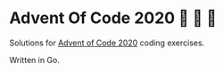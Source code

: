 # Advent Of Code 2020 🎄 🎁 🎅

Solutions for [Advent of Code 2020](https://adventofcode.com/2020) coding exercises.

Written in Go.
